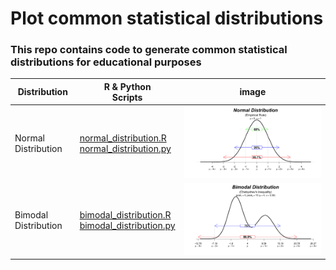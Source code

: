 # Plot common statistical distributions
### This repo contains code to generate common statistical distributions for educational purposes

|Distribution| R & Python <br> Scripts                                                                                       |image|
|---|---------------------------------------------------------------------------------------------------------------|---|
|Normal Distribution| [normal_distribution.R](R/normal_distribution.R) <br> [normal_distribution.py](Python/normal_distribution.py) |![normal empirical](plots/normal_distribution.png)|
|Bimodal Distribution| [bimodal_distribution.R](R/bimodal_distribution.R) <br> [bimodal_distribution.py](Python/bimodal_distribution.py) |![bimodal Chebyshev's](plots/bimodal_Chebyshev-ineqality.png)|
